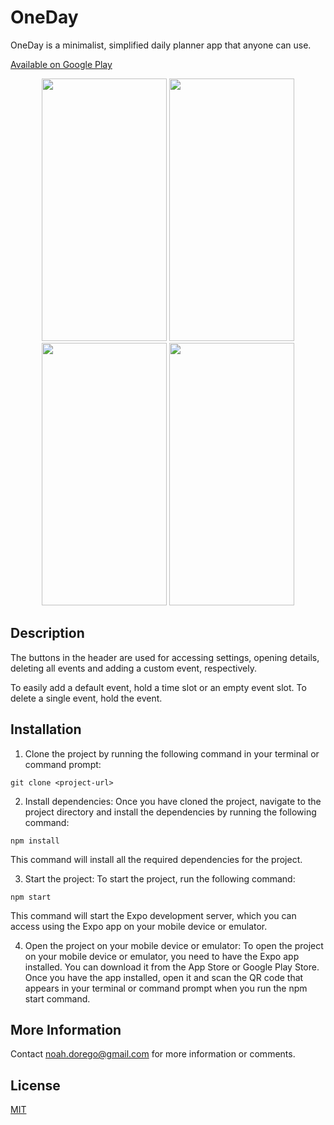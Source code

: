# OneDay

OneDay is a minimalist, simplified daily planner app that anyone can use.

[Available on Google Play](https://play.google.com/store/apps/details?id=com.expo.oneday)

<div align="center" display="flex">
  <img src="https://user-images.githubusercontent.com/90425027/235015522-fb738600-7b2b-4dc6-98a8-845b20510151.png" width="200" height= "420">
  <img src="https://user-images.githubusercontent.com/90425027/235015535-9d443336-b628-4918-81f2-900c8528b15a.png" width="200" height= "420">
  <img src="https://user-images.githubusercontent.com/90425027/235015542-37a43566-66f8-4bd0-af38-15f4f59d1777.png" width="200" height= "420">
  <img src="https://user-images.githubusercontent.com/90425027/235015551-cd3986db-e516-4706-82ab-b795714a2bb6.png" width="200" height= "420">
</div>

## Description

The buttons in the header are used for accessing settings, opening details, deleting all events and adding a custom event, respectively.

To easily add a default event, hold a time slot or an empty event slot. To delete a single event, hold the event.

## Installation

1. Clone the project by running the following command in your terminal or command prompt:
```
git clone <project-url>
```

2. Install dependencies: Once you have cloned the project, navigate to the project directory and install the dependencies by running the following command:
```
npm install
```
This command will install all the required dependencies for the project.

3. Start the project: To start the project, run the following command:
```
npm start
```
This command will start the Expo development server, which you can access using the Expo app on your mobile device or emulator.

4. Open the project on your mobile device or emulator: To open the project on your mobile device or emulator, you need to have the Expo app installed. You can download it from the App Store or Google Play Store. Once you have the app installed, open it and scan the QR code that appears in your terminal or command prompt when you run the npm start command.

## More Information

Contact noah.dorego@gmail.com for more information or comments.

## License

[MIT](https://choosealicense.com/licenses/mit/)
